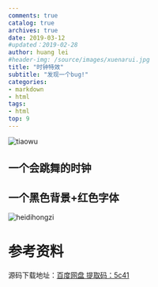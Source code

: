 ```yaml
---
comments: true
catalog: true
archives: true
date: 2019-03-12
#updated：2019-02-28
author: huang lei
#header-img: /source/images/xuenarui.jpg
title: "时钟特效"
subtitle: "发现一个bug!"
categories:
- markdown
- html
tags:
- html
top: 9
---
```




![tiaowu](http://pnok0tdt2.bkt.clouddn.com/tiaowu-shizhong.gif)

<!-- more -->



## 一个会跳舞的时钟



## 一个黑色背景+红色字体
![heidihongzi](http://pnok0tdt2.bkt.clouddn.com/heidihongzi-shizhong.gif)








# 参考资料
源码下载地址：[百度网盘 提取码：5c41](链接：https://pan.baidu.com/s/1vvzfoWA4p42oBCz3jNq-qw)
